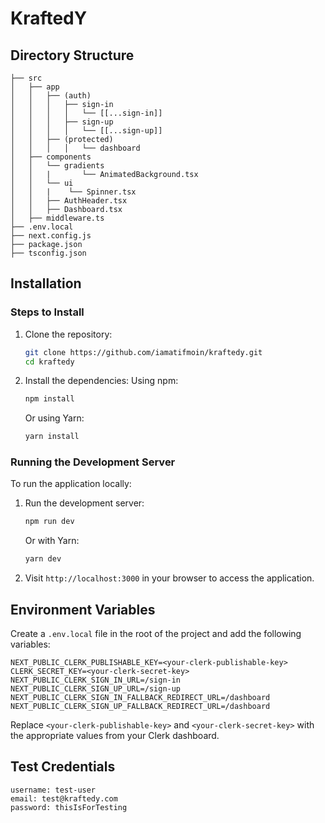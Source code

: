 # KraftedY

## Directory Structure

```
├── src
│   ├── app
│   │   ├── (auth)
│   │   │   ├── sign-in
│   │   │   │   └── [[...sign-in]]
│   │   │   ├── sign-up
│   │   │   │   └── [[...sign-up]]
│   │   ├── (protected)
│   │   │   │   └── dashboard
│   ├── components
│   │   └── gradients
│   │   |       └── AnimatedBackground.tsx
│   │   └── ui
│   │   |    └── Spinner.tsx
│   │   ├── AuthHeader.tsx
│   │   ├── Dashboard.tsx
│   ├── middleware.ts
├── .env.local
├── next.config.js
├── package.json
├── tsconfig.json
```

## Installation

### Steps to Install

1. Clone the repository:

   ```bash
   git clone https://github.com/iamatifmoin/kraftedy.git
   cd kraftedy
   ```

2. Install the dependencies:
   Using npm:
   ```bash
   npm install
   ```
   Or using Yarn:
   ```bash
   yarn install
   ```

### Running the Development Server

To run the application locally:

1. Run the development server:

   ```bash
   npm run dev
   ```

   Or with Yarn:

   ```bash
   yarn dev
   ```

2. Visit `http://localhost:3000` in your browser to access the application.

## Environment Variables

Create a `.env.local` file in the root of the project and add the following variables:

```env
NEXT_PUBLIC_CLERK_PUBLISHABLE_KEY=<your-clerk-publishable-key>
CLERK_SECRET_KEY=<your-clerk-secret-key>
NEXT_PUBLIC_CLERK_SIGN_IN_URL=/sign-in
NEXT_PUBLIC_CLERK_SIGN_UP_URL=/sign-up
NEXT_PUBLIC_CLERK_SIGN_IN_FALLBACK_REDIRECT_URL=/dashboard
NEXT_PUBLIC_CLERK_SIGN_UP_FALLBACK_REDIRECT_URL=/dashboard
```

Replace `<your-clerk-publishable-key>` and `<your-clerk-secret-key>` with the appropriate values from your Clerk dashboard.

## Test Credentials

```
username: test-user
email: test@kraftedy.com
password: thisIsForTesting
```
